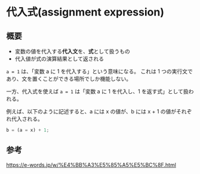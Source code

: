 # 代入式(assignment expression)

## 概要

- 変数の値を代入する**代入文**を、**式**として扱うもの
- 代入値が式の演算結果として返される

`a = 1` は、「変数 a に 1 を代入する」という意味になる。
これは 1 つの実行文であり、文を置くことができる場所でしか機能しない。

一方、代入式を使えば `a = 1` は「変数 a に 1 を代入し、1 を返す式」として扱われる。

例えば、以下のように記述すると、a には x の値が、b には x + 1 の値がそれぞれ代入される。

```ts
b = (a = x) + 1;
```

## 参考

https://e-words.jp/w/%E4%BB%A3%E5%85%A5%E5%BC%8F.html
